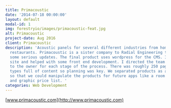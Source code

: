 ```yaml
---
title: Primacoustic
date: '2014-07-18 00:00:00'
layout: default
modal-id: 1
img: forestryio/images/primacoustic-feat.jpg
alt: Primacoustic
project-date: Aug 2016
client: Primacoustic
description: 'Acoustic panels for several different industries from home studios to
  restaurants. Primacoustic is a sister company to Radial Engineering that needed
  some serious updates. The final product uses wordpress for the CMS. I designed the
  site and helped with some front end development. I directed the team and reported
  to the owner for each stage of the process. There was roughly 250 pages and post
  types full of content so planning was key. We separated products as a post type
  so that we could manipulate the products for future apps like a room calculator
  and graphic price list. '
categories: Web Development
---
```

[www.primacoustic.com](http://www.primacoustic.com)